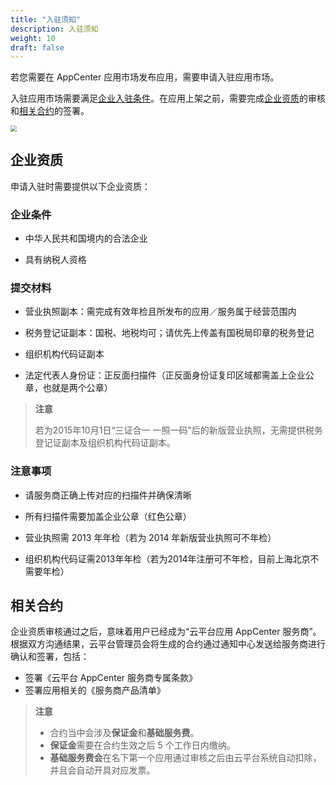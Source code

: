 ```yaml
---
title: "入驻须知"
description: 入驻须知
weight: 10
draft: false
---
```


若您需要在 AppCenter 应用市场发布应用，需要申请入驻应用市场。

入驻应用市场需要满足[企业入驻条件](#企业条件)。在应用上架之前，需要完成[企业资质](#企业资质)的审核和[相关合约](#相关合约)的签署。

<img src="/appcenter/market/_images/um_appserver_apply.png" style="zoom:60%;" />

## 企业资质

申请入驻时需要提供以下企业资质：

### 企业条件

- 中华人民共和国境内的合法企业

- 具有纳税人资格

### 提交材料

- 营业执照副本：需完成有效年检且所发布的应用／服务属于经营范围内

- 税务登记证副本：国税、地税均可；请优先上传盖有国税局印章的税务登记

- 组织机构代码证副本

- 法定代表人身份证：正反面扫描件（正反面身份证复印区域都需盖上企业公章，也就是两个公章）

> **注意**
>
> 若为2015年10月1日“三证合一 一照一码”后的新版营业执照，无需提供税务登记证副本及组织机构代码证副本。

### 注意事项

- 请服务商正确上传对应的扫描件并确保清晰

- 所有扫描件需要加盖企业公章（红色公章）

- 营业执照需 2013 年年检（若为 2014 年新版营业执照可不年检）

- 组织机构代码证需2013年年检（若为2014年注册可不年检，目前上海北京不需要年检）

## 相关合约

企业资质审核通过之后，意味着用户已经成为“云平台应用 AppCenter 服务商”。根据双方沟通结果，云平台管理员会将生成的合约通过通知中心发送给服务商进行确认和签署，包括：

- 签署《云平台 AppCenter 服务商专属条款》
- 签署应用相关的《服务商产品清单》

> **注意**
>
> - 合约当中会涉及**保证金**和**基础服务费**。
>- **保证金**需要在合约生效之后 5 个工作日内缴纳。
> - **基础服务费会**在名下第一个应用通过审核之后由云平台系统自动扣除，并且会自动开具对应发票。